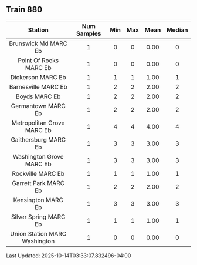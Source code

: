 ## Train 880

| Station | Num Samples | Min | Max | Mean | Median |
| :-----: | :---------: | :-: | :-: | :--: | :----: |
| Brunswick Md MARC Eb | 1 | 0 | 0 | 0.00 | 0 |
| Point Of Rocks MARC Eb | 1 | 0 | 0 | 0.00 | 0 |
| Dickerson MARC Eb | 1 | 1 | 1 | 1.00 | 1 |
| Barnesville MARC Eb | 1 | 2 | 2 | 2.00 | 2 |
| Boyds MARC Eb | 1 | 2 | 2 | 2.00 | 2 |
| Germantown MARC Eb | 1 | 2 | 2 | 2.00 | 2 |
| Metropolitan Grove MARC Eb | 1 | 4 | 4 | 4.00 | 4 |
| Gaithersburg MARC Eb | 1 | 3 | 3 | 3.00 | 3 |
| Washington Grove MARC Eb | 1 | 3 | 3 | 3.00 | 3 |
| Rockville MARC Eb | 1 | 1 | 1 | 1.00 | 1 |
| Garrett Park MARC Eb | 1 | 2 | 2 | 2.00 | 2 |
| Kensington MARC Eb | 1 | 3 | 3 | 3.00 | 3 |
| Silver Spring MARC Eb | 1 | 1 | 1 | 1.00 | 1 |
| Union Station MARC Washington | 1 | 0 | 0 | 0.00 | 0 |


Last Updated: 2025-10-14T03:33:07.832496-04:00